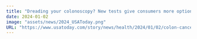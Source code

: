 ```yaml
---
title: "Dreading your colonoscopy? New tests give consumers more options and require less prep"
date: 2024-01-02 
image: "assets/news/2024_USAToday.png"
URL: "https://www.usatoday.com/story/news/health/2024/01/02/colon-cancer-could-be-easier-to-screen-through-blood-and-stool-tests/71936543007/"
---
```

